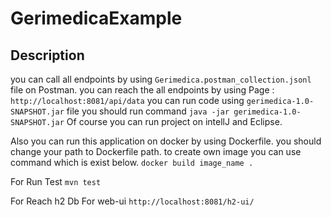 # GerimedicaExample
## Description
you can call all endpoints by using  `Gerimedica.postman_collection.jsonl` file  on Postman.
you can reach the all endpoints  by using  Page : `http://localhost:8081/api/data`
you can run code using `gerimedica-1.0-SNAPSHOT.jar` file you should run command 
`java -jar gerimedica-1.0-SNAPSHOT.jar`
Of course you can run project on intellJ and Eclipse.

Also you can run this application on docker by using Dockerfile. you should change your path to Dockerfile path.
to create own image you can use command which is exist below.
`docker build image_name . `

For Run Test `mvn test`

For Reach h2 Db For web-ui `http://localhost:8081/h2-ui/`